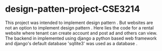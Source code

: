 # design-patten-project-CSE3214
This project was intended to implement design pattern . But websites are not an option to implement design pattern . Here lies the code for a rental website where tenant can create account and post ad and others can view. The backend in implemented using django a python based web framework and django's default database 'sqllite3' was used as a database .
